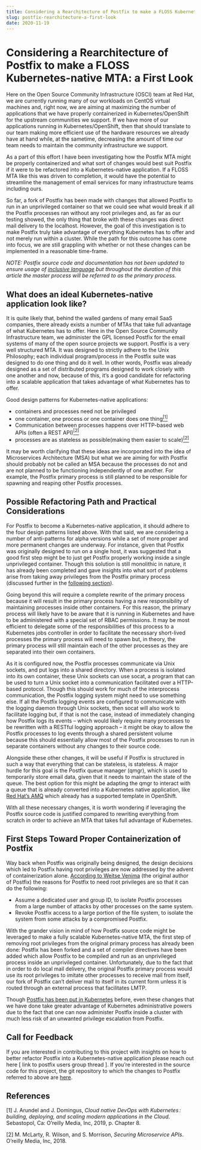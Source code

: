 ```yaml
---
title: Considering a Rearchitecture of Postfix to make a FLOSS Kubernetes-native MTA: a First Look
slug: postfix-rearchitecture-a-first-look
date: 2020-11-19
---
```


# Considering a Rearchitecture of Postfix to make a FLOSS Kubernetes-native MTA: a First Look

 	 	 	

Here on the Open Source Community Infrastructure (OSCI) team at Red Hat, we are currently running many of our workloads on CentOS virtual machines and, right now, we are aiming at maximizing the number of applications that we have properly containerized in Kubernetes/OpenShift for the upstream communities we support. If we have more of our applications running in Kubernetes/OpenShift, then that should translate to our team making more efficient use of the hardware resources we already have at hand while, at the sametime, decreasing the amount of time our team needs to maintain the community infrastructure we support.

As a part of this effort I have been investigating how the Postfix MTA might be properly containerized and what sort of changes would best suit Postfix if it were to be refactored into a Kubernetes-native application. If a FLOSS MTA like this was driven to completion, it would have the potential to streamline the management of email services for many infrastructure teams including ours.

So far, a fork of Postfix has been made with changes that allowed Postfix to run in an unprivileged container so that we could see what would break if all the Postfix processes ran without any root privileges and, as far as our testing showed, the only thing that broke with these changes was direct mail delivery to the localhost. However, the goal of this investigation is to make Postfix truly take advantage of everything Kubernetes has to offer and not merely run within a cluster. While the path for this outcome has come into focus, we are still grappling with whether or not these changes can be implemented in a reasonable time-frame.

_NOTE: Postfix source code and documentation has not been updated to ensure usage of [inclusive language](https://github.com/conscious-lang/conscious-lang-docs/blob/main/faq.md) but throughout the duration of this article the master process will be referred to as the primary process._


## What does an ideal Kubernetes-native application look like? 	 	 

It is quite likely that, behind the walled gardens of many email SaaS companies, there already exists a number of MTAs that take full advantage of what Kubernetes has to offer. Here in the Open Source Community Infrastructure team, we administer the GPL licensed Postfix for the email systems of many of the open source projects we support. Postfix is a very well structured MTA. It was designed to strictly adhere to the Unix Philosophy; each individual program/process in the Postfix suite was designed to do one thing and do it well. In other words, Postfix was already designed as a set of distributed programs designed to work closely with one another and now, because of this, it’s a good candidate for refactoring into a scalable application that takes advantage of what Kubernetes has to offer.

Good design patterns for Kubernetes-native applications:



*   containers and processes need not be privileged
*   one container, one process or one container does one thing[<sup>[1] </sup>](#references)
*   Communication between processes happens over HTTP-based web APIs (often a REST API)[<sup>[2]</sup>](#references)
*   processes are as stateless as possible(making them easier to scale)[<sup>[2]</sup>](#references)

It may be worth clarifying that these ideas are incorporated into the idea of Microservices Architecture (MSA) but what we are aiming for with Postfix should probably not be called an MSA because the processes do not and are not planned to be functioning independently of one another. For example, the Postfix primary process is still planned to be responsible for spawning and reaping other Postfix processes.


## Possible Refactoring Path and Practical Considerations

For Postfix to become a Kubernetes-native application, it should adhere to the four design patterns listed above. With that said, we are considering a number of anti-patterns for alpha versions while a set of more proper and more permanent changes are underway. For instance, given that Postfix was originally designed to run on a single host, it was suggested that a good first step might be to just get Postfix properly working inside a single unprivileged container. Though this solution is still monolithic in nature, it has already been completed and gave insights into what sort of problems arise from taking away privileges from the Postfix primary process (discussed further in the [following section](#first-steps-toward-proper-containerization-of-postfix)).

Going beyond this will require a complete rewrite of the primary process because it will result in the primary process having a new responsibility of maintaining processes inside other containers. For this reason, the primary process will likely have to be aware that it is running in Kubernetes and have to be administered with a special set of RBAC permissions. It may be most efficient to delegate some of the responsibilities of this process to a Kubernetes jobs controller in order to facilitate the necessary short-lived processes the primary process will need to spawn but, in theory, the primary process will still maintain each of the other processes as they are separated into their own containers.

As it is configured now, the Postfix processes communicate via Unix sockets, and put logs into a shared directory. When a process is isolated into its own container, these Unix sockets can use socat, a program that can be used to turn a Unix socket into a communication facilitated over a HTTP-based protocol. Though this should work for much of the interprocess communication, the Postfix logging system might need to use something else. If all the Postfix logging events are configured to communicate with the logging daemon through Unix sockets, then socat will also work to facilitate logging but, if that is not the case, instead of immediately changing how Postfix logs its events – which would likely require many processes to be rewritten with a RESTful logging approach – it might be okay to allow the Postfix processes to log events through a shared persistent volume because this should essentially allow most of the Postfix processes to run in separate containers without any changes to their source code.

Alongside these other changes, it will be useful if Postfix is structured in such a way that everything that can be stateless, is stateless. A major hurdle for this goal is the Postfix queue manager (qmgr), which is used to temporarily store email data, given that it needs to maintain the state of the queue. The best option for this might be adapting the qmgr to interact with a queue that is already converted into a Kubernetes native application, like [Red Hat’s AMQ](https://github.com/jboss-openshift/application-templates/tree/master/amq) which already has a supported template in OpenShift.

With all these necessary changes, it is worth wondering if leveraging the Postfix source code is justified compared to rewriting everything from scratch in order to achieve an MTA that takes full advantage of Kubernetes.


## First Steps Toward Proper Containerization of Postfix

Way back when Postfix was originally being designed, the design decisions which led to Postfix having root privileges are now addressed by the advent of containerization alone. [According to Weitse Venima](https://groups.google.com/g/mailing.postfix.users/c/9endMsNCREo) (the original author of Postfix) the reasons for Postfix to need root privileges are so that it can do the following:



*   Assume a dedicated user and group ID, to isolate Postfix processes from a large number of attacks by other processes on the same system.
*   Revoke Postfix access to a large portion of the file system, to isolate the system from some attacks by a compromised Postfix.

With the grander vision in mind of how Postfix source code might be leveraged to make a fully scalable Kubernetes-native MTA, the first step of removing root privileges from the original primary process has already been done: Postfix has been forked and a set of compiler directives have been added which allow Postfix to be compiled and run as an unprivileged process inside an unprivileged container. Unfortunately, due to the fact that in order to do local mail delivery, the original Postfix primary process would use its root privileges to imitate other processes to receive mail from itself, our fork of Postfix can’t deliver mail to itself in its current form unless it is routed through an external process that facilitates LMTP.

Though [Postfix has been put in Kubernetes](https://artifacthub.io/packages/helm/halkeye/postfix) before, even these changes that we have done take greater advantage of Kubernetes administrative powers due to the fact that one can now administer Postfix inside a cluster with much less risk of an unwanted privilege escalation from Postfix.


## Call for Feedback

If you are interested in contributing to this project with insights on how to better refactor Postfix into a Kubernetes-native application please reach out here [ link to postfix users group thread ]. If you’re interested in the source code for this project, the git repository to which the changes to Postfix referred to above are [here](https://github.com/jontrossbach/postfix).


## References

[1] J. Arundel and J. Domingus, _Cloud native DevOps with Kubernetes : building, deploying, and scaling modern applications in the Cloud_. Sebastopol, Ca: O’reilly Media, Inc, 2019, p. Chapter 8.

[2] M. McLarty, R. Wilson, and S. Morrison, _Securing Microservice APIs_. O’reilly Media, Inc, 2018.
